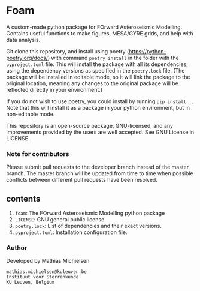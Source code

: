# Foam

A custom-made python package for FOrward Asteroseismic Modelling.
Contains useful functions to make figures, MESA/GYRE grids, and help with data analysis.

Git clone this repository, and install using poetry (https://python-poetry.org/docs/) with command `poetry install` in the folder with the `pyproject.toml` file. This will install the package with all its dependencies, using the dependency versions as specified in the `poetry.lock` file. (The package will be installed in editable mode, so it will link the package to the original location, meaning any changes to the original package will be reflected directly in your environment.)

If you do not wish to use poetry, you could install by running `pip install .`. Note that this will install it as a package in your python environment, but in non-editable mode.

This repository is an open-source package, GNU-licensed, and any improvements provided by the users are well accepted. See GNU License in LICENSE.

### Note for contributors
Please submit pull requests to the developer branch instead of the master branch.
The master branch will be updated from time to time when possible conflicts between different pull requests have been resolved.

## contents

1. `foam`: The FOrward Asteroseismic Modelling python package
2. `LICENSE`: GNU general public license
3. `poetry.lock`: List of dependencies and their exact versions.
4. `pyproject.toml`: Installation configuration file.

### Author
Developed by Mathias Michielsen
```
mathias.michielsen@kuleuven.be
Instituut voor Sterrenkunde
KU Leuven, Belgium
```
